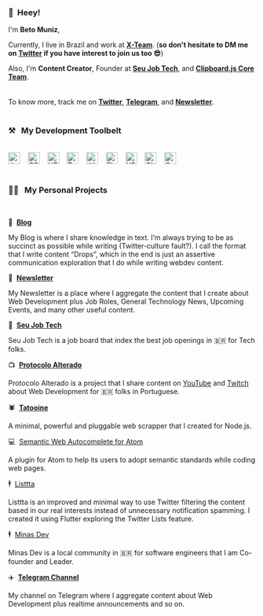 ### 👋&nbsp;&nbsp;Heey!

I'm **Beto Muniz**, 

Currently, I live in Brazil and work at **[X-Team](https://x-team.com/)**. 
(**so don't hesitate to DM me on [Twitter](https://twitter.com/obetomuniz) if you have interest to join us too 😎**)

Also, I'm **Content Creator**, Founder at **[Seu Job Tech](https://seujob.tech)**, and **[Clipboard.js Core Team](https://github.com/zenorocha/clipboard.js)**.
<br><br><br>
To know more, track me on **[Twitter](https://twitter.com/obetomuniz)**, **[Telegram](https://t.me/obetomuniz)**,  and **[Newsletter](https://beto.im/newsletter)**.
<br><br>
### ⚒&nbsp;&nbsp;&nbsp;My Development Toolbelt
<br><img alt="JavaScript" title="JavaScript" src="https://user-images.githubusercontent.com/1680157/87443764-4af82c80-c5cc-11ea-82c2-c368ee12cf6d.png" height="24">&nbsp;&nbsp;&nbsp;&nbsp;<img alt="CSS" title="CSS" src="https://user-images.githubusercontent.com/1680157/87443759-4a5f9600-c5cc-11ea-8ae0-715433c1f781.png" height="24">&nbsp;&nbsp;&nbsp;&nbsp;<img alt="HTML" title="HTML" src="https://user-images.githubusercontent.com/1680157/87443762-4af82c80-c5cc-11ea-85cf-57be0e83c169.png" height="24">&nbsp;&nbsp;&nbsp;&nbsp;<img alt="TypeScript" title="TypeScript" src="https://user-images.githubusercontent.com/1680157/87443766-4af82c80-c5cc-11ea-8a13-a651f150fa99.png" height="24">&nbsp;&nbsp;&nbsp;&nbsp;<img alt=" title=" title="Node.js" src="https://user-images.githubusercontent.com/1680157/87443758-4a5f9600-c5cc-11ea-8f63-92e126a1145b.png" height="24">&nbsp;&nbsp;&nbsp;&nbsp;<img alt="Flutter" title="Flutter" src="https://user-images.githubusercontent.com/1680157/87443756-49c6ff80-c5cc-11ea-9052-ecd76bb5ce81.png" height="24">&nbsp;&nbsp;&nbsp;&nbsp;<img alt="VS Code" title="VS Code" src="https://user-images.githubusercontent.com/1680157/87443751-492e6900-c5cc-11ea-9854-f82d4d921133.png" height="24">&nbsp;&nbsp;&nbsp;&nbsp;<img alt="Git" title="Git" src="https://user-images.githubusercontent.com/1680157/87443755-49c6ff80-c5cc-11ea-954a-579f7c72873a.png" height="24">&nbsp;&nbsp;&nbsp;&nbsp;<img alt="Google Chrome" title="Google Chrome" src="https://user-images.githubusercontent.com/1680157/87443745-47fd3c00-c5cc-11ea-878f-44f34572775e.png" height="24"><br><br>
### 👨‍💻&nbsp;&nbsp;&nbsp;My Personal Projects
<br>

📝&nbsp;&nbsp;**[Blog](https://dev.to/obetomuniz)**

My Blog is where I share knowledge in text. I’m always trying to be as succinct as possible while writing (Twitter-culture fault?). I call the format that I write content “Drops”, which in the end is just an assertive communication exploration that I do while writing webdev content.

📰&nbsp;&nbsp;**[Newsletter](https://beto.im/newsletter)**

My Newsletter is a place where I aggregate the content that I create about Web Development plus Job Roles, General Technology News, Upcoming Events, and many other useful content.

💼&nbsp;&nbsp;**[Seu Job Tech](https://seujob.tech)**

Seu Job Tech is a job board that index the best job openings in 🇧🇷 for Tech folks.

📺&nbsp;&nbsp;**[Protocolo Alterado](https://protocoloalterado.com.br)**

Protocolo Alterado is a project that I share content on [YouTube](https://www.youtube.com/channel/UCdbYUUg9vYMnuWexhaSZTIA) and [Twitch](https://www.twitch.tv/protalterado) about Web Development for 🇧🇷 folks in Portuguese.

🕷&nbsp;&nbsp;**[Tatooine](https://github.com/obetomuniz/tatooine)**

A minimal, powerful and pluggable web scrapper that I created for Node.js.

💻&nbsp;&nbsp;[Semantic Web Autocomplete for Atom](https://github.com/obetomuniz/autocomplete-semantic-web)

A plugin for Atom to help its users to adopt semantic standards while coding web pages.

🕴&nbsp;&nbsp;[Listtta](https://listtta.com)

Listtta is an improved and minimal way to use Twitter filtering the content based in our real interests instead of unnecessary notification spamming. I created it using Flutter exploring the Twitter Lists feature.

🕴&nbsp;&nbsp;[Minas Dev](https://minasdev.org)

Minas Dev is a local community in 🇧🇷 for software engineers that I am Co-founder and Leader.

✈️&nbsp;&nbsp;**[Telegram Channel](https://t.me/obetomuniz)**

My channel on Telegram where I aggregate content about Web Development plus realtime announcements and so on.

